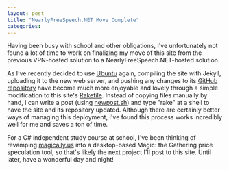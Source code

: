 ```yaml
---
layout: post
title: "NearlyFreeSpeech.NET Move Complete"
categories: 
---
```

Having been busy with school and other obligations, I've unfortunately not found a lot of time to work on finalizing my move of this site from the previous VPN-hosted solution to a NearlyFreeSpeech.NET-hosted solution.

As I've recently decided to use [Ubuntu](http://ubuntu.com) again, compiling the site with Jekyll, uploading it to the new web server, and pushing any changes to its [GitHub repository](https://github.com/kfr2/lotusgarden) have become much more enjoyable and lovely through a simple modification to this site's [Rakefile](https://github.com/kfr2/lotusgarden/blob/master/Rakefile).
Instead of copying files manually by hand, I can write a post (using [newpost.sh](https://github.com/kfr2/lotusgarden/blob/master/newpost.sh)) and type "rake" at a shell to have the site and its repository updated.  Although there are certainly better ways of managing this deployment, I've found this process works incredibly well for me and saves a ton of time.

For a C# independent study course at school, I've been thinking of revamping [magically.us](http://magically.us) into a desktop-based Magic: the Gathering price speculation tool, so that's likely the next project I'll post to this site.  Until later, have a wonderful day and night!
